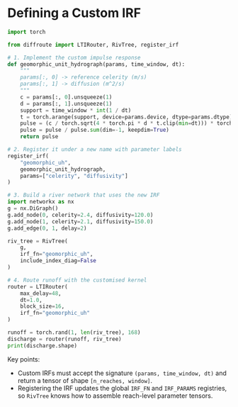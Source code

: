 # Defining a Custom IRF

```python
import torch

from diffroute import LTIRouter, RivTree, register_irf
```

```python
# 1. Implement the custom impulse response
def geomorphic_unit_hydrograph(params, time_window, dt):
    """
    params[:, 0] -> reference celerity (m/s)
    params[:, 1] -> diffusion (m^2/s)
    """
    c = params[:, 0].unsqueeze(1)
    d = params[:, 1].unsqueeze(1)
    support = time_window * int(1 / dt)
    t = torch.arange(support, device=params.device, dtype=params.dtype).unsqueeze(0) * dt
    pulse = (c / torch.sqrt(4 * torch.pi * d * t.clip(min=dt))) * torch.exp(-(c ** 2) * t / (4 * d))
    pulse = pulse / pulse.sum(dim=-1, keepdim=True)
    return pulse
```

```python
# 2. Register it under a new name with parameter labels
register_irf(
    "geomorphic_uh",
    geomorphic_unit_hydrograph,
    params=["celerity", "diffusivity"]
)
```

```python
# 3. Build a river network that uses the new IRF
import networkx as nx
g = nx.DiGraph()
g.add_node(0, celerity=2.4, diffusivity=120.0)
g.add_node(1, celerity=2.1, diffusivity=150.0)
g.add_edge(0, 1, delay=2)

riv_tree = RivTree(
    g,
    irf_fn="geomorphic_uh",
    include_index_diag=False
)
```

```python
# 4. Route runoff with the customised kernel
router = LTIRouter(
    max_delay=48,
    dt=1.0,
    block_size=16,
    irf_fn="geomorphic_uh"
)

runoff = torch.rand(1, len(riv_tree), 168)
discharge = router(runoff, riv_tree)
print(discharge.shape)
```

Key points:

- Custom IRFs must accept the signature `(params, time_window, dt)` and return a tensor of shape `[n_reaches, window]`.
- Registering the IRF updates the global `IRF_FN` and `IRF_PARAMS` registries, so `RivTree` knows how to assemble reach-level parameter tensors.